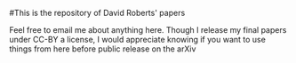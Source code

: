 #This is the repository of David Roberts' papers

Feel free to email me about anything here. Though I release my final papers under CC-BY 
a license, I would appreciate knowing if you want to use things from here before public 
release on the arXiv
